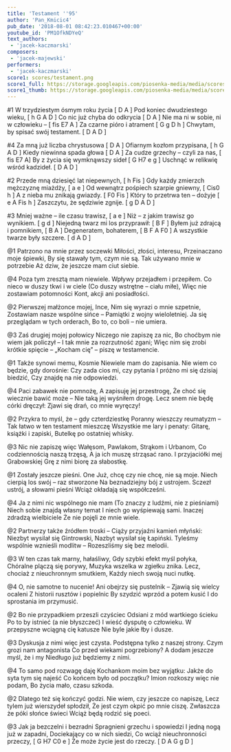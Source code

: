 ```yaml
---
title: 'Testament ''95'
author: 'Pan_Kmicic4'
pub_date: '2018-08-01 08:42:23.010467+00:00'
youtube_id: 'PM1OfkNDYeQ'
text_authors:
 - 'jacek-kaczmarski'
composers:
 - 'jacek-majewski'
performers:
 - 'jacek-kaczmarski'
score1: scores/testament.png
score1_full: https://storage.googleapis.com/piosenka-media/media/scores/testament.png
score1_thumb: https://storage.googleapis.com/piosenka-media/media/scores/testament.png.180x0_q85_upscale.png
---
```


#1
W trzydziestym ósmym roku życia [ D A ]
Pod koniec dwudziestego wieku, [ h G A D ]
Co nic już chyba do odkrycia [ D A ]
Nie ma ni w sobie, ni w człowieku – [ fis E7 A ]
Za czarne pióro i atrament [ G g D h ]
Chwytam, by spisać swój testament. [ D A D ]

#4
Za mną już liczba chrystusowa [ D A ]
Ofiarnym kozłom przypisana, [ h G A D ]
Kiedy niewinna spada głowa [ D A ]
Za cudze grzechy – czyli za nas, [ fis E7 A]
By z życia się wymknąwszy sideł [ G H7 e g ]
Uschnąć w relikwię wśród kadzideł. [ D A D ]

#2
Przede mną dziesięć lat niepewnych, [ h Fis ]
Gdy każdy zmierzch mężczyznę miażdży, [ a e ]
Od wewnątrz pośpiech szarpie gniewny, [ Cis0 h ]
A z nieba mu znikają gwiazdy. [ F0 Fis ]
Który to przetrwa ten – dożyje [ e A Fis h ]
Zaszczytu, że sędziwie zgnije. [ g D A D ]

#3
Mniej ważne – ile czasu trawisz, [ a e ]
Niż – z jakim trawisz go wynikiem. [ g d ]
Niejedną twarz mi los przyprawił: [ B F ]
Byłem już zdrajcą i pomnikiem, [ B A ]
Degeneratem, bohaterem, [ B F A F0 ]
A wszystkie twarze były szczere. [ d A D ]

@1
Patrzono na mnie przez soczewki
Miłości, złości, interesu,
Przeinaczano moje śpiewki,
By się stawały tym, czym nie są.
Tak używano mnie w potrzebie
Aż dziw, że jeszcze mam ciut siebie.

@4
Poza tym zresztą mam niewiele.
Wpływy przejadłem i przepiłem.
Co nieco w duszy tkwi i w ciele
(Co duszy wstrętne – ciału miłe),
Więc nie zostawiam potomności
Kont, akcji ani posiadłości.

@2
Pierwszej małżonce mojej, Ince,
Nim się wyrazi o mnie szpetnie,
Zostawiam nasze wspólne sińce –
Pamiątki z wojny wieloletniej.
Ja się przeglądam w tych orderach,
Bo to, co boli – nie umiera.

@3
Zaś drugiej mojej połowicy
Niczego nie zapiszę za nic,
Bo choćbym nie wiem jak policzył –
I tak mnie za rozrzutność zgani;
Więc nim się zrobi krótkie spięcie –
„Kocham cię” – piszę w testamencie.

@1
Także synowi memu, Kosmie
Niewiele mam do zapisania.
Nie wiem co będzie, gdy dorośnie:
Czy zada cios mi, czy pytania
I próżno mi się dzisiaj biedzić,
Czy znajdę na nie odpowiedzi.

@4
Paci zabawek nie pomnożę,
A zapisuję jej przestrogę,
Że choć się wiecznie bawić może –
Nie taką jej wyśniłem drogę.
Lecz snem nie będę córki dręczył:
Zjawi się drań, co mnie wyręczy!

@2
Przykra to myśl, że – gdy czterdziestkę
Poranny wieszczy reumatyzm –
Tak łatwo w ten testament mieszczę
Wszystkie me lary i penaty:
Gitarę, książki i zapiski,
Butelkę po ostatniej whisky.

@3
Nic nie zapiszę więc Wałęsom,
Pawlakom, Strąkom i Urbanom,
Co codziennością naszą trzęsą,
A ja ich muszę strząsać rano.
I przyjaciółki mej Grabowskiej
Grę z nimi biorę za słabostkę.

@1
Zostały jeszcze pieśni. One
Już, chcę czy nie chcę, nie są moje.
Niech cierpią los swój – raz stworzone
Na beznadziejny bój z ustrojem.
Sczezł ustrój, a słowami pieśni
Wciąż okładają się współcześni.

@4
Ja z nimi nic wspólnego nie mam
(To znaczy z ludźmi, nie z pieśniami)
Niech sobie znajdą własny temat
I niech go wyśpiewają sami.
Inaczej zdradzą wielbiciele
Że nie pojęli ze mnie wiele.

@2
Partnerzy także źródłem troski –
Ciąży przyjaźni kamień młyński:
Niezbyt wysilał się Gintrowski,
Nazbyt wysilał się Łapiński.
Tyleśmy wspólnie wznieśli modlitw –
Rozeszliśmy się bez melodii.

@3
W ten czas tak marny, hałaśliwy,
Gdy szybki efekt myśl połyka,
Chóralne plączą się porywy,
Muzyka wszelka w zgiełku znika.
Lecz, chociaż z nieuchronnym smutkiem,
Każdy niech swoją nuci nutkę.

@4
O, nie samotne to nucenie!
Ani obejrzy się pustelnik –
Zjawią się wielcy ocaleni
Z historii rusztów i popielnic
By szydzić wprzód a potem kusić
I do sprostania im przymusić.

@2
Bo nie przypadkiem przeszli czyściec
Odsiani z mód wartkiego ścieku
Po to by istnieć (a nie błyszczeć)
I wieść dysputę o człowieku.
W przepyszne wciągną cię katusze
Nie byle jakie łby i dusze.

@3
Dyskusja z nimi więc jest czysta.
Podstępna tylko z naszej strony.
Czym grozi nam antagonista
Co przed wiekami pogrzebiony?
A dodam jeszcze myśl, że i my
Niedługo już będziemy z nimi.

@4
To samo pod rozwagę daję
Kochankom moim bez wyjątku:
Jakże do syta tym się najeść
Co końcem było od początku?
Imion rozkoszy więc nie podam,
Bo życia mało, czasu szkoda.

@2
Dlatego też się kończyć godzi.
Nie wiem, czy jeszcze co napiszę,
Lecz tylem już wierszydeł spłodził,
Że jest czym okpić po mnie ciszę.
Zwłaszcza że póki słońce świeci
Wciąż będą rodzić się poeci.

@3
Jak ja bezczelni i bezradni
Spragnieni grzechu i spowiedzi
I jedną nogą już w zapadni,
Dociekający co w nich siedzi,
Co wciąż nieuchronności przeczy, [ G H7 C0 e ]
Że może życie jest do rzeczy. [ D A G g D ]